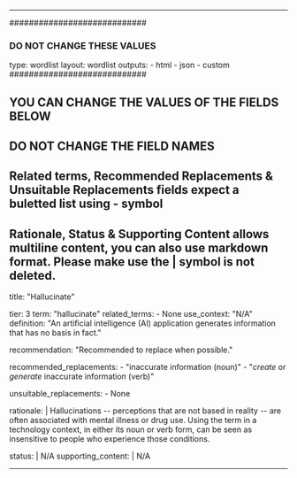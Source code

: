 ---

############################
### DO NOT CHANGE THESE VALUES ###
type: wordlist
layout: wordlist
outputs:
    - html
    - json
    - custom
############################

## YOU CAN CHANGE THE VALUES OF THE FIELDS BELOW ##
## DO NOT CHANGE THE FIELD NAMES ##

## Related terms, Recommended Replacements & Unsuitable Replacements fields expect a buletted list using - symbol ##

## Rationale, Status & Supporting Content allows multiline content, you can also use markdown format. Please make use the | symbol is not deleted.

title: "Hallucinate"

tier: 3
term: "hallucinate"
related_terms:
    - None
use_context: "N/A"
definition: "An artificial intelligence (AI) application generates information that has no basis in fact."

recommendation: "Recommended to replace when possible."

recommended_replacements:
    - "inaccurate information (noun)"
    - "*create* or *generate* inaccurate information (verb)"


unsuitable_replacements:
    - None

rationale: |
    Hallucinations -- perceptions that are not based in reality -- are often associated with mental illness or drug use. Using the term in a technology context, in either its noun or verb form, can be seen as insensitive to people who experience those conditions.

status: | 
    N/A
supporting_content: | 
    N/A

---